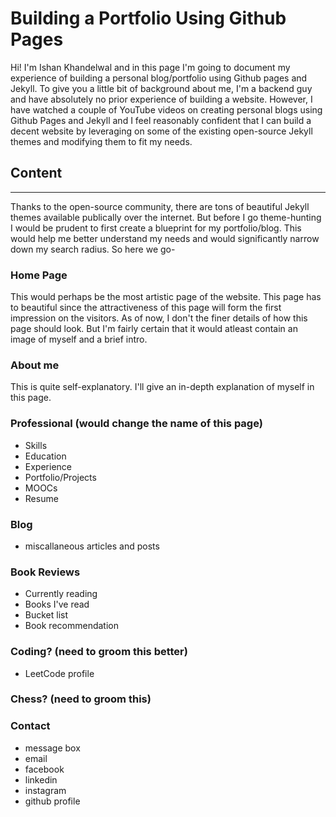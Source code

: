# Building a Portfolio Using Github Pages


Hi! I'm Ishan Khandelwal and in this page I'm going to document my experience of building a personal blog/portfolio using Github pages and Jekyll.
To give you a little bit of background about me, I'm a backend guy and have absolutely no prior experience of building a website.
However, I have watched a couple of YouTube videos on creating personal blogs using Github Pages and Jekyll and I feel reasonably confident that I can build a decent website by leveraging on some of the existing open-source Jekyll themes and modifying them to fit my needs.

## Content
___
Thanks to the open-source community, there are tons of beautiful Jekyll themes available publically over the internet.
But before I go theme-hunting I would be prudent to first create a blueprint for my portfolio/blog. This would help me better understand my needs and would significantly narrow down my search radius. So here we go-


### Home Page
This would perhaps be the most artistic page of the website. This page has to beautiful since the attractiveness of this page will form the first impression on the visitors. As of now, I don't the finer details of how this page should look. But I'm fairly certain that it would atleast contain an image of myself and a brief intro.

### About me
This is quite self-explanatory. I'll give an in-depth explanation of myself in this page.

### Professional (would change the name of this page)
* Skills
* Education
* Experience
* Portfolio/Projects
* MOOCs
* Resume

### Blog
* miscallaneous articles and posts

### Book Reviews
* Currently reading
* Books I've read
* Bucket list
* Book recommendation

### Coding? (need to groom this better)
* LeetCode profile

### Chess? (need to groom this)

### Contact
* message box 
* email
* facebook
* linkedin
* instagram
* github profile


